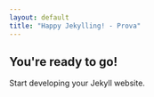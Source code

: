 ```yaml
---
layout: default
title: "Happy Jekylling! - Prova"
---
```


## You're ready to go!

Start developing your Jekyll website.
